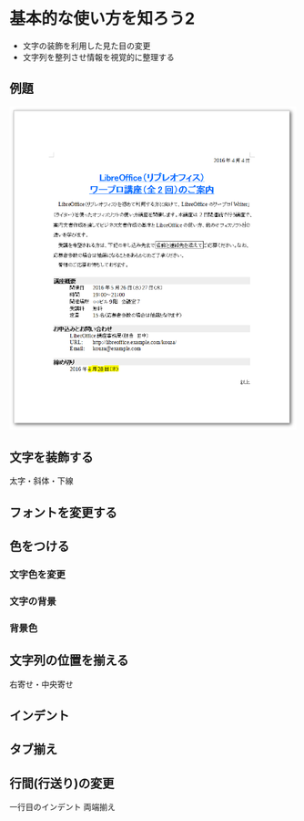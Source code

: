 # 基本的な使い方を知ろう2

- 文字の装飾を利用した見た目の変更
- 文字列を整列させ情報を視覚的に整理する

## 例題

![例題](../files/writer-sample1-after.png)


## 文字を装飾する

太字・斜体・下線

## フォントを変更する


## 色をつける

### 文字色を変更


### 文字の背景


### 背景色


## 文字列の位置を揃える

右寄せ・中央寄せ

## インデント

## タブ揃え

## 行間(行送り)の変更

一行目のインデント
両端揃え
